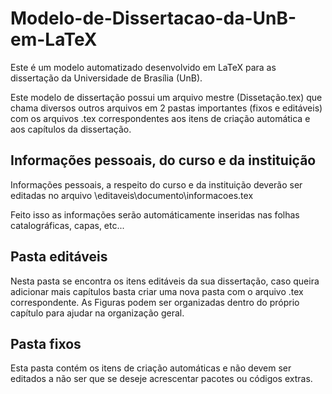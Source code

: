 # Modelo-de-Dissertacao-da-UnB-em-LaTeX

Este é um modelo automatizado desenvolvido em LaTeX para as dissertação da Universidade de Brasília (UnB).

Este modelo de dissertação possui um arquivo mestre (Dissetação.tex) que chama diversos outros arquivos em 2 pastas importantes (fixos e editáveis) com os arquivos .tex correspondentes aos itens de criação automática e aos capítulos da dissertação.

## Informações pessoais, do curso e da instituição

Informações pessoais, a respeito do curso e da instituição deverão ser editadas no arquivo \editaveis\documento\informacoes.tex

Feito isso as informações serão automáticamente inseridas nas folhas catalográficas, capas, etc...

## Pasta editáveis

Nesta pasta se encontra os itens editáveis da sua dissertação, caso queira adicionar mais capítulos basta criar uma nova pasta com o arquivo .tex correspondente. As Figuras podem ser organizadas dentro do próprio capítulo para ajudar na organização geral.

## Pasta fixos

Esta pasta contém os itens de criação automáticas e não devem ser editados a não ser que se deseje acrescentar pacotes ou códigos extras.
